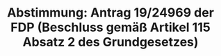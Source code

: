 ---
abstimmung:
  abstimmung: 1
  bundestagssitzung: 197
  datum: 8. Dezember 2020
  legislaturperiode: 19
categories:
- Todo
data:
- title: Abstimmungsergebnis 20201208_1-data.pdf
  url: /res/2021-btw/abstimmungsergebnisse/20201208_1-data.pdf
- title: Abstimmungsergebnis 20201208_1_xls-data.xlsx
  url: /res/2021-btw/abstimmungsergebnisse/20201208_1_xls-data.xlsx
- title: Abstimmungsergebnis 20201208_1_xls-data.csv
  url: /res/2021-btw/abstimmungsergebnisse/csv/20201208_1_xls-data.csv
documents:
- local: /res/2021-btw/drucksachen/24969.pdf
  title: Drucksache 19/24969
  url: https://dip21.bundestag.de/dip21/btd/19/249/1924969.pdf
ergebnis:
  AfD:
    enthaltung: 0
    gesamt: 89
    ja: 0
    nein: 70
    nichtabgegeben: 19
    ungueltig: 0
  Bündnis 90/Die Grünen:
    enthaltung: 0
    gesamt: 67
    ja: 0
    nein: 59
    nichtabgegeben: 8
    ungueltig: 0
  Die Linke:
    enthaltung: 0
    gesamt: 69
    ja: 0
    nein: 56
    nichtabgegeben: 13
    ungueltig: 0
  FDP:
    enthaltung: 0
    gesamt: 80
    ja: 74
    nein: 0
    nichtabgegeben: 6
    ungueltig: 0
  cdu/csu:
    enthaltung: 0
    gesamt: 246
    ja: 0
    nein: 226
    nichtabgegeben: 20
    ungueltig: 0
  file: 20201208_1_xls-data.xlsx
  fraktionslos:
    enthaltung: 1
    gesamt: 6
    ja: 0
    nein: 1
    nichtabgegeben: 4
    ungueltig: 0
  spd:
    enthaltung: 0
    gesamt: 152
    ja: 0
    nein: 138
    nichtabgegeben: 14
    ungueltig: 0
layout: abstimmung
links:
- title: Link zu bundestag.de
  url: https://www.bundestag.de/parlament/plenum/abstimmung/abstimmung?id=703
preview: 'Deutscher Bundestag


  197. Sitzung des Deutschen Bundestages

  am Dienstag, 8. Dezember 2020


  Endgültiges Ergebnis der Namentlichen Abstimmung Nr. 1


  Antrag der Abgeordneten Otto Fricke, Christian Dürr, Grigorios Aggelidis, weiterer

  Abgeordneter und der Fraktion der FDP

  Beschluss des Bundestages gemäß Artikel 115 Absatz 2 Satz 6 und 7 des Grundgesetzes

  Drucksache 19/24969'
tags:
- Todo
title: 'Abstimmung: Antrag 19/24969 der FDP (Beschluss gemäß Artikel 115 Absatz 2
  des Grundgesetzes)'
---